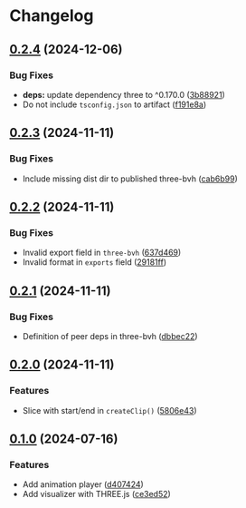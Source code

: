 # Changelog

## [0.2.4](https://github.com/nandenjin/bvh/compare/three-bvh-v0.2.3...three-bvh-v0.2.4) (2024-12-06)


### Bug Fixes

* **deps:** update dependency three to ^0.170.0 ([3b88921](https://github.com/nandenjin/bvh/commit/3b88921b321058679c7e231df4ee283be8e3280e))
* Do not include `tsconfig.json` to artifact ([f191e8a](https://github.com/nandenjin/bvh/commit/f191e8a2f9e62bf3a1ac7c92bbfff4fb952701f0))

## [0.2.3](https://github.com/nandenjin/bvh/compare/three-bvh-v0.2.2...three-bvh-v0.2.3) (2024-11-11)


### Bug Fixes

* Include missing dist dir to published three-bvh ([cab6b99](https://github.com/nandenjin/bvh/commit/cab6b99b1df82a37cb9f232f30ad036e83917af5))

## [0.2.2](https://github.com/nandenjin/bvh/compare/three-bvh-v0.2.1...three-bvh-v0.2.2) (2024-11-11)


### Bug Fixes

* Invalid export field in `three-bvh` ([637d469](https://github.com/nandenjin/bvh/commit/637d4696c9a1833a97459e174dcf51a54fcf86e8))
* Invalid format in `exports` field ([29181ff](https://github.com/nandenjin/bvh/commit/29181ffa60fd20aa16c713a44e3e180ae7b5ec11))

## [0.2.1](https://github.com/nandenjin/bvh/compare/three-bvh-v0.2.0...three-bvh-v0.2.1) (2024-11-11)


### Bug Fixes

* Definition of peer deps in three-bvh ([dbbec22](https://github.com/nandenjin/bvh/commit/dbbec2256635a7ce65fc10905dde9c41e61e537a))

## [0.2.0](https://github.com/nandenjin/bvh/compare/three-bvh-v0.1.0...three-bvh-v0.2.0) (2024-11-11)


### Features

* Slice with start/end in `createClip()` ([5806e43](https://github.com/nandenjin/bvh/commit/5806e43082e732564d2015a6f359565a3f0f79c5))

## [0.1.0](https://github.com/nandenjin/bvh/compare/three-bvh-v0.0.1...three-bvh-v0.1.0) (2024-07-16)


### Features

* Add animation player ([d407424](https://github.com/nandenjin/bvh/commit/d407424be4ca45793ac53f82e6a512f39e0ef56d))
* Add visualizer with THREE.js ([ce3ed52](https://github.com/nandenjin/bvh/commit/ce3ed527b109cffd23ae723b0e82135bfb7b9084))
